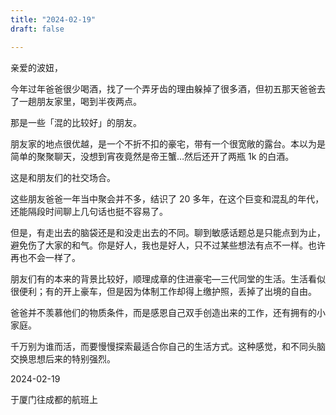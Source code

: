 ```yaml
---
title: "2024-02-19"
draft: false

---
```


亲爱的波妞，

今年过年爸爸很少喝酒，找了一个弄牙齿的理由躲掉了很多酒，但初五那天爸爸去了一趟朋友家里，喝到半夜两点。

那是一些「混的比较好」的朋友。

朋友家的地点很优越，是一个不折不扣的豪宅，带有一个很宽敞的露台。本以为是简单的聚聚聊天，没想到宵夜竟然是帝王蟹…然后还开了两瓶 1k 的白酒。

这是和朋友们的社交场合。

这些朋友爸爸一年当中聚会并不多，结识了 20 多年，在这个巨变和混乱的年代，还能隔段时间聊上几句话也挺不容易了。

但是，有走出去的脑袋还是和没走出去的不同。聊到敏感话题总是只能点到为止，避免伤了大家的和气。你是好人，我也是好人，只不过某些想法有点不一样。也许再也不会一样了。

朋友们有的本来的背景比较好，顺理成章的住进豪宅—三代同堂的生活。生活看似很便利；有的开上豪车，但是因为体制工作却得上缴护照，丢掉了出境的自由。

爸爸并不羡慕他们的物质条件，而是感恩自己双手创造出来的工作，还有拥有的小家庭。

千万别为谁而活，而要慢慢探索最适合你自己的生活方式。这种感觉，和不同头脑交换思想后来的特别强烈。


2024-02-19

于厦门往成都的航班上